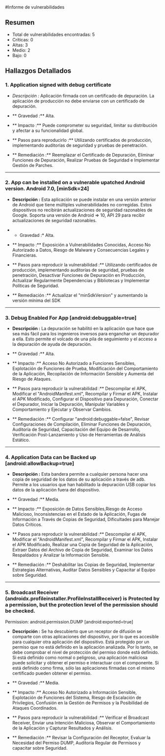 #Informe de vulnerabilidades

## Resumen

- Total de vulnerabilidades encontradas: 5
- Críticas: 0
- Altas: 3
- Medio: 2
- Bajo: 0

## Hallazgos Detallados

### 1. Application signed with debug certificate

- *Descripción :* Aplicación firmada con un certificado de depuración. La aplicación de producción no debe enviarse con un certificado de depuración.
 
- ** Gravedad :** Alta.

- ** Impacto :** Puede comprometer su seguridad, limitar su distribución y afectar a su funcionalidad global.

- ** Pasos para reproducirlo :** Utilizando certificados de producción, implementando auditorías de seguridad y pruebas de penetración.

- ** Remediación :** Reemplazar el Certificado de Depuración, Eliminar Funciones de Depuración, Realizar Pruebas de Seguridad e Implementar Gestión de Parches.

------------------------------------------------------------------------------------------------------------------------------------------------------------------------------------------------------------------------

### 2. App can be installed on a vulnerable upatched Android version. Android 7.0, [minSdk=24]

- **Descripción :** Esta aplicación se puede instalar en una versión anterior de Android que tiene múltiples vulnerabilidades no corregidas. 
Estos dispositivos no recibirán actualizaciones de seguridad razonables de Google. Soporta una versión de Android => 10, API 29 para recibir actualizaciones de seguridad razonables.
 
- * Gravedad :* Alta.

- ** Impacto :** Exposición a Vulnerabilidades Conocidas, Acceso No Autorizado a Datos, Riesgo de Malware y Consecuencias Legales y Financieras.

- ** Pasos para reproducir la vulnerabilidad :** Utilizando certificados de producción, implementando auditorías de seguridad, pruebas de penetración, 
Desactivar Funciones de Depuración en Producción, Actualizar Regularmente Dependencias y Bibliotecas y Implementar Políticas de Seguridad.

- ** Remediación :** Actualizar el "minSdkVersion" y aumentando la versión mínima del SDK

------------------------------------------------------------------------------------------------------------------------------------------------------------------------------------------------------------------------

### 3. Debug Enabled For App [android:debuggable=true]

- **Descripción :** La depuración se habilitó en la aplicación que hace que sea más fácil para los ingenieros inversos para enganchar
un depurador a ella. Esto permite el volcado de una pila de seguimiento y el acceso a la depuración de ayuda de depuración.

- ** Gravedad :** Alta.

- ** Impacto :** Acceso No Autorizado a Funciones Sensibles, Explotación de Funciones de Prueba, Modificación del Comportamiento de la Aplicación, 
Recopilación de Información Sensible y Aumenta del Riesgo de Ataques.

- ** Pasos para reproducir la vulnerabilidad :** Descompilar el APK, Modificar el "AndroidManifest.xml", Recompilar y Firmar el APK, Instalar el APK Modificado, 
Configurar el Dispositivo para Depuración, Conectar el Depurador, Iniciar la Depuración, Manipular Variables y Comportamiento y Ejecutar y Observar Cambios.

- ** Remediación :** Configurar "android:debuggable=false", Revisar Configuraciones de Compilación, Eliminar Funciones de Depuración, Auditoría de Seguridad, 
Capacitación del Equipo de Desarrollo, Verificación Post-Lanzamiento y Uso de Herramientas de Análisis Estático.

------------------------------------------------------------------------------------------------------------------------------------------------------------------------------------------------------------------------

 ### 4. Application Data can be Backed up [android:allowBackup=true]

- **Descripción :** Esta bandera permite a cualquier persona hacer una copia de seguridad de los datos de su aplicación a través de adb. 
Permite a los usuarios que han habilitado la depuración USB copiar los datos de la aplicación fuera del dispositivo.

- ** Gravedad :** Media.

- ** Impacto :** Exposición de Datos Sensibles,Riesgo de Acceso Malicioso, Inconsistencias en el Estado de la Aplicación, 
Fugas de Información a Través de Copias de Seguridad, Dificultades para Manejar Datos Críticos.

- ** Pasos para reproducir la vulnerabilidad :** Descompilar el APK, Modificar el "AndroidManifest.xml", Recompilar y Firmar el APK, 
Instalar el APK Modificado, Realizar una Copia de Seguridad de la Aplicación, Extraer Datos del Archivo de Copia de Seguridad, 
Examinar los Datos Respaldados y Analizar la Información Sensible.

- ** Remediación :** Deshabilitar las Copias de Seguridad, Implementar Estrategias Alternativas, Auditar Datos Sensibles y Capacitar al Equipo sobre Seguridad.

------------------------------------------------------------------------------------------------------------------------------------------------------------------------------------------------------------------------

 ### 5. Broadcast Receiver (androidx.profileinstaller.ProfileInstallReceiver) is Protected by a permission, but the protection level of the permission should be checked. 
Permission: android.permission.DUMP [android:exported=true]

- **Descripción :** Se ha descubierto que un receptor de difusión se comparte con otras aplicaciones del dispositivo, por lo que es accesible para cualquier otra aplicación del dispositivo. 
Está protegido por un permiso que no está definido en la aplicación analizada. Por lo tanto, se debe comprobar el nivel de protección del permiso donde está definido. 
Si está definido como normal o peligroso, una aplicación maliciosa puede solicitar y obtener el permiso e interactuar con el componente. Si está definido como firma, 
sólo las aplicaciones firmadas con el mismo certificado pueden obtener el permiso.

- ** Gravedad :** Media.

- ** Impacto :** Acceso No Autorizado a Información Sensible, Explotación de Funciones del Sistema, Riesgo de Escalación de Privilegios, Confusión en la Gestión de Permisos y la Posibilidad de Ataques Coordinados.

- ** Pasos para reproducir la vulnerabilidad :** Verificar el Broadcast Receiver, Enviar una Intención Maliciosa, Observar el Comportamiento de la Aplicación y Capturar Resultados y Análisis.

- ** Remediación :** Revisar la Configuración del Receptor, Evaluar la Necesidad del Permiso DUMP, Auditoría Regular de Permisos y capacitar sobre Seguridad.
